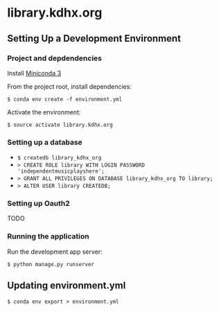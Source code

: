 # library.kdhx.org

## Setting Up a Development Environment

### Project and depdendencies

Install [Miniconda 3](https://conda.io/miniconda.html)

From the project root, install dependencies:

```nohighlight
$ conda env create -f environment.yml
```

Activate the environment:

```nohighlight
$ source activate library.kdhx.org
```

### Setting up a database

- `$ createdb library_kdhx_org`
- `> CREATE ROLE library WITH LOGIN PASSWORD 'independentmusicplayshere';`
- `> GRANT ALL PRIVILEGES ON DATABASE library_kdhx_org TO library;`
- `> ALTER USER library CREATEDB;`

### Setting up Oauth2

TODO

### Running the application

Run the development app server:

```nohighlight
$ python manage.py runserver
```

## Updating environment.yml

```nohighlight
$ conda env export > environment.yml
```
